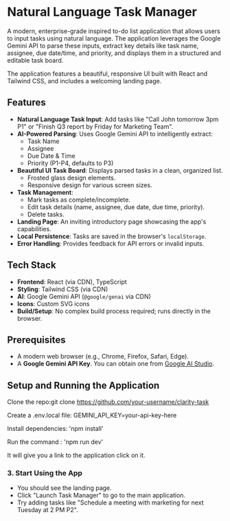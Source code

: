 
# Natural Language Task Manager

A modern, enterprise-grade inspired to-do list application that allows users to input tasks using natural language. The application leverages the Google Gemini API to parse these inputs, extract key details like task name, assignee, due date/time, and priority, and displays them in a structured and editable task board.

The application features a beautiful, responsive UI built with React and Tailwind CSS, and includes a welcoming landing page.

## Features

*   **Natural Language Task Input**: Add tasks like "Call John tomorrow 3pm P1" or "Finish Q3 report by Friday for Marketing Team".
*   **AI-Powered Parsing**: Uses Google Gemini API to intelligently extract:
    *   Task Name
    *   Assignee
    *   Due Date & Time
    *   Priority (P1-P4, defaults to P3)
*   **Beautiful UI Task Board**: Displays parsed tasks in a clean, organized list.
    *   Frosted glass design elements.
    *   Responsive design for various screen sizes.
*   **Task Management**:
    *   Mark tasks as complete/incomplete.
    *   Edit task details (name, assignee, due date, due time, priority).
    *   Delete tasks.
*   **Landing Page**: An inviting introductory page showcasing the app's capabilities.
*   **Local Persistence**: Tasks are saved in the browser's `localStorage`.
*   **Error Handling**: Provides feedback for API errors or invalid inputs.

## Tech Stack

*   **Frontend**: React (via CDN), TypeScript
*   **Styling**: Tailwind CSS (via CDN)
*   **AI**: Google Gemini API (`@google/genai` via CDN)
*   **Icons**: Custom SVG icons
*   **Build/Setup**: No complex build process required; runs directly in the browser.

## Prerequisites

*   A modern web browser (e.g., Chrome, Firefox, Safari, Edge).
*   A **Google Gemini API Key**. You can obtain one from [Google AI Studio](https://aistudio.google.com/app/apikey).

## Setup and Running the Application
Clone the repo:git clone https://github.com/your-username/clarity-task

Create a .env.local file: GEMINI_API_KEY=your-api-key-here

Install dependencies: 'npm install' 

Run the command : 'npm run dev'

It will give you a link to the application click on it.

### 3. Start Using the App

*   You should see the landing page.
*   Click "Launch Task Manager" to go to the main application.
*   Try adding tasks like "Schedule a meeting with marketing for next Tuesday at 2 PM P2".
